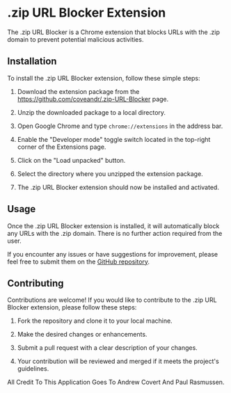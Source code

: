 # .zip URL Blocker Extension

The .zip URL Blocker is a Chrome extension that blocks URLs with the .zip domain to prevent potential malicious activities.

## Installation

To install the .zip URL Blocker extension, follow these simple steps:

1. Download the extension package from the https://github.com/coveandr/.zip-URL-Blocker page.

2. Unzip the downloaded package to a local directory.

3. Open Google Chrome and type `chrome://extensions` in the address bar.

4. Enable the "Developer mode" toggle switch located in the top-right corner of the Extensions page.

5. Click on the "Load unpacked" button.

6. Select the directory where you unzipped the extension package.

7. The .zip URL Blocker extension should now be installed and activated.

## Usage

Once the .zip URL Blocker extension is installed, it will automatically block any URLs with the .zip domain. There is no further action required from the user.

If you encounter any issues or have suggestions for improvement, please feel free to submit them on the [GitHub repository](https://github.com/your-repository).

## Contributing

Contributions are welcome! If you would like to contribute to the .zip URL Blocker extension, please follow these steps:

1. Fork the repository and clone it to your local machine.

2. Make the desired changes or enhancements.

3. Submit a pull request with a clear description of your changes.

4. Your contribution will be reviewed and merged if it meets the project's guidelines.

All Credit To This Application Goes To Andrew Covert And Paul Rasmussen.
